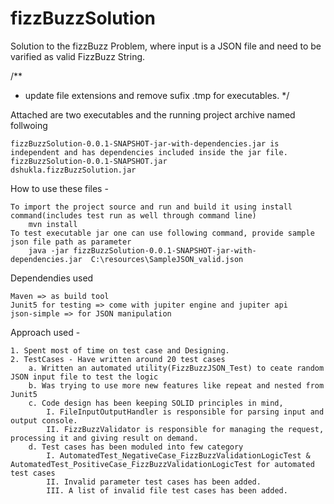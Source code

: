 # fizzBuzzSolution
Solution to the fizzBuzz Problem, where input is a JSON file and need to be varified as valid FizzBuzz String.

/**
* update file extensions and remove sufix .tmp for executables.
*/

Attached are two executables and the running project archive named follwoing

	fizzBuzzSolution-0.0.1-SNAPSHOT-jar-with-dependencies.jar is independent and has dependencies included inside the jar file.
	fizzBuzzSolution-0.0.1-SNAPSHOT.jar 
	dshukla.fizzBuzzSolution.jar

How to use these files - 

	To import the project source and run and build it using install command(includes test run as well through command line)
		mvn install 
	To test executable jar one can use following command, provide sample json file path as parameter
		java -jar fizzBuzzSolution-0.0.1-SNAPSHOT-jar-with-dependencies.jar  C:\resources\SampleJSON_valid.json


Dependendies used 

	Maven => as build tool
	Junit5 for testing => come with jupiter engine and jupiter api
	json-simple => for JSON manipulation

Approach used -

	1. Spent most of time on test case and Designing.
	2. TestCases - Have written around 20 test cases
		a. Written an automated utility(FizzBuzzJSON_Test) to ceate random JSON input file to test the logic
		b. Was trying to use more new features like repeat and nested from Junit5
		c. Code design has been keeping SOLID principles in mind, 
			I. FileInputOutputHandler is responsible for parsing input and output console.
			II. FizzBuzzValidator is responsible for managing the request, processing it and giving result on demand.
		d. Test cases has been moduled into few category 
			I. AutomatedTest_NegativeCase_FizzBuzzValidationLogicTest & AutomatedTest_PositiveCase_FizzBuzzValidationLogicTest for automated test cases
			II. Invalid parameter test cases has been added.
			III. A list of invalid file test cases has been added.
